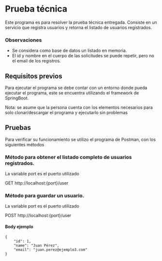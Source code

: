 # Prueba técnica
Este programa es para resolver la prueba técnica entregada. Consiste en un servicio que registra usuarios y retorna el listado de usuarios registrados.
### Observaciones
- Se considera como base de datos un listado en memoria.
- El id y nombre en el cuerpo de las solicitudes se puede repetir, pero no el email de los registros.

## Requisitos previos
Para ejecutar el programa se debe contar con un entorno donde pueda ejecutar el programa, este se encuentra utilizando el framework de SpringBoot. 

Nota: se asume que la persona cuenta con los elementos necesarios para solo clonar/descargar el programa y ejecutarlo sin problemas

## Pruebas
Para verificar su funcionamiento se utilizo el programa de Postman, con los siguientes métodos

### Método para obtener el listado completo de usuarios registrados.

La variable port es el puerto utilizado

GET http://localhost:{port}/user

### Método para guardar un usuario.

La variable port es el puerto utilizado

POST http://localhost:{port}/user

#### Body ejemplo
```
{
    "id": 1,
    "name": "Juan Pérez",
    "email": "juan.perez@ejemplo3.com" 
}
```
